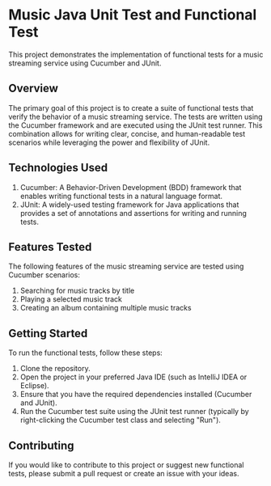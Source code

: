 # Music Java Unit Test and Functional Test

This project demonstrates the implementation of functional tests for a music streaming service using Cucumber and JUnit.

## Overview

The primary goal of this project is to create a suite of functional tests that verify the behavior of a music streaming service. The tests are written using the Cucumber framework and are executed using the JUnit test runner. This combination allows for writing clear, concise, and human-readable test scenarios while leveraging the power and flexibility of JUnit.

## Technologies Used

1. Cucumber: A Behavior-Driven Development (BDD) framework that enables writing functional tests in a natural language format.
2. JUnit: A widely-used testing framework for Java applications that provides a set of annotations and assertions for writing and running tests.

## Features Tested

The following features of the music streaming service are tested using Cucumber scenarios:

1. Searching for music tracks by title
2. Playing a selected music track
3. Creating an album containing multiple music tracks

## Getting Started

To run the functional tests, follow these steps:

1. Clone the repository.
2. Open the project in your preferred Java IDE (such as IntelliJ IDEA or Eclipse).
3. Ensure that you have the required dependencies installed (Cucumber and JUnit).
4. Run the Cucumber test suite using the JUnit test runner (typically by right-clicking the Cucumber test class and selecting "Run").

## Contributing

If you would like to contribute to this project or suggest new functional tests, please submit a pull request or create an issue with your ideas.
